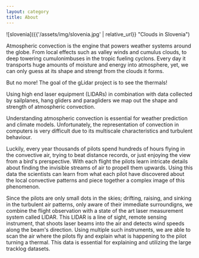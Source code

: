 ```yaml
---
layout: category
title: About
---
```


![slovenia]({{'/assets/img/slovenia.jpg' | relative_url}} "Clouds in Slovenia")

Atmospheric convection is the engine that powers weather systems around the globe. From local effects such as valley winds and cumulus clouds, to deep towering cumulonimbuses in the tropic fueling cyclons. Every day it transports huge amounts of moisture and energy into atmosphere, yet, we can only guess at its shape and strengt from the clouds it forms. 
<!-- Simulating the convection in compuers is very difficult due to its turbulent behaviour.  -->
But no more! The goal of the gLidar project is to see the thermals!  

Using high end laser equipment (LIDARs) in combination with data collected by sailplanes, hang gliders and paragliders we map out the shape and strength of atmospheric convection.

Understanding atmospheric convection is essential for weather prediction and climate models. Unfortunately, the representation of convection in computers is very difficult due to its multiscale characteristics and turbulent behaviour. 

Luckily, every year thousands of pilots spend hundreds of hours flying in the convective air, trying to beat distance records, or just enjoying the view from a bird's prerspective. With each flight the pilots learn intricate details about finding the invisible streams of air to propell them upwards. 
Using this data the scientists can learn from what each pilot have discovered about the local convective patterns and piece together a complex image of this phenomenon. 

Since the pilots are only small dots in the skies; drifting, raising, and sinking in the turbulent air patterns, only aware of their immediate surroundigns, we combine the flight observation with a state of the art laser measurement system called LIDAR. This LIDAR is a line of sight, remote sensing instrument, that shoots laser beams into the air and detects wind speeds along the beam's direction. Using multiple such instruments, we are able to scan the air where the pilots fly and explain what is happening to the pilot turning a thermal. This data is essential for explaining and utilizing the large tracklog datasets. 

